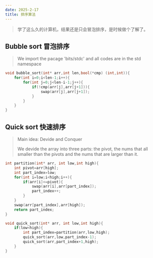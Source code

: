 ```yaml
---
date: 2025-2-17
title: 排序算法
---
```


>   学了这么久的计算机，结果还是只会冒泡排序，是时候做个了解了。

## Bubble sort 冒泡排序

>   We import the pacage 'bits/stdc' and all codes are in the std namespace 

```cpp
void bubble_sort(int* arr,int len,bool(*cmp) (int,int)){
    for(int i=0;i<len-1;i++){
        for(int j=0;j<len-i-1;j++){
            if(!cmp(arr[j],arr[j+1])){
                swap(arr[j],arr[j+1]);
            }   
        }
    }
}
```

## Quick sort 快速排序

>   Main idea: Devide and Conquer
>
>   We devide the array into three parts: the pivot, the nums that all smaller than the pivots and the nums that are larger than it.

```c++
int partition(int* arr, int low,int high){
    int pivot=arr[high];
    int part_index=low;
    for(int i=low;i<high;i++){
        if(arr[i]<=pivot){
            swap(arr[i],arr[part_index]);
            part_index++;
        }        
    }
    swap(arr[part_index],arr[high]);
    return part_index;
}

void quick_sort(int* arr, int low,int high){
    if(low<high){
        int part_index=partition(arr,low,high);
        quick_sort(arr,low,part_index-1);
        quick_sort(arr,part_index+1,high);
    }
}
```

